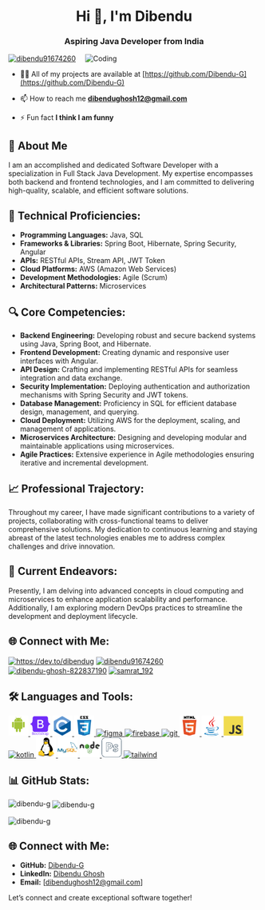 <h1 align="center">Hi 👋, I'm Dibendu</h1>
<h3 align="center">Aspiring Java Developer from India</h3>

<img align="right" alt="Coding" width="350" src="https://cdn.dribbble.com/users/1418633/screenshots/5106121/media/3aa72ddc5f7c08d7fafab000eb7c4973.gif">

<p align="left"> <a href="https://twitter.com/dibendu91674260" target="blank"><img src="https://img.shields.io/twitter/follow/dibendu91674260?logo=twitter&style=for-the-badge" alt="dibendu91674260" /></a> </p>

- 👨‍💻 All of my projects are available at [https://github.com/Dibendu-G](https://github.com/Dibendu-G)

- 📫 How to reach me **dibendughosh12@gmail.com**

- ⚡ Fun fact **I think I am funny**

## 👋 About Me

I am an accomplished and dedicated Software Developer with a specialization in Full Stack Java Development. My expertise encompasses both backend and frontend technologies, and I am committed to delivering high-quality, scalable, and efficient software solutions.

## 🔧 Technical Proficiencies:

- **Programming Languages:** Java, SQL
- **Frameworks & Libraries:** Spring Boot, Hibernate, Spring Security, Angular
- **APIs:** RESTful APIs, Stream API, JWT Token
- **Cloud Platforms:** AWS (Amazon Web Services)
- **Development Methodologies:** Agile (Scrum)
- **Architectural Patterns:** Microservices

## 🔍 Core Competencies:

- **Backend Engineering:** Developing robust and secure backend systems using Java, Spring Boot, and Hibernate.
- **Frontend Development:** Creating dynamic and responsive user interfaces with Angular.
- **API Design:** Crafting and implementing RESTful APIs for seamless integration and data exchange.
- **Security Implementation:** Deploying authentication and authorization mechanisms with Spring Security and JWT tokens.
- **Database Management:** Proficiency in SQL for efficient database design, management, and querying.
- **Cloud Deployment:** Utilizing AWS for the deployment, scaling, and management of applications.
- **Microservices Architecture:** Designing and developing modular and maintainable applications using microservices.
- **Agile Practices:** Extensive experience in Agile methodologies ensuring iterative and incremental development.

## 📈 Professional Trajectory:

Throughout my career, I have made significant contributions to a variety of projects, collaborating with cross-functional teams to deliver comprehensive solutions. My dedication to continuous learning and staying abreast of the latest technologies enables me to address complex challenges and drive innovation.

## 🚀 Current Endeavors:

Presently, I am delving into advanced concepts in cloud computing and microservices to enhance application scalability and performance. Additionally, I am exploring modern DevOps practices to streamline the development and deployment lifecycle.

## 🌐 Connect with Me:

<p align="left">
  <a href="https://dev.to/https://dev.to/dibendug" target="blank"><img align="center" src="https://cdn.jsdelivr.net/npm/simple-icons@3.0.1/icons/dev-dot-to.svg" alt="https://dev.to/dibendug" height="30" width="40" /></a>
  <a href="https://twitter.com/dibendu91674260" target="blank"><img align="center" src="https://raw.githubusercontent.com/rahuldkjain/github-profile-readme-generator/master/src/images/icons/Social/twitter.svg" alt="dibendu91674260" height="30" width="40" /></a>
  <a href="https://linkedin.com/in/dibendu-ghosh-822837190" target="blank"><img align="center" src="https://raw.githubusercontent.com/rahuldkjain/github-profile-readme-generator/master/src/images/icons/Social/linked-in-alt.svg" alt="dibendu-ghosh-822837190" height="30" width="40" /></a>
  <a href="https://instagram.com/samrat_192" target="blank"><img align="center" src="https://raw.githubusercontent.com/rahuldkjain/github-profile-readme-generator/master/src/images/icons/Social/instagram.svg" alt="samrat_192" height="30" width="40" /></a>
</p>

## 🛠 Languages and Tools:

<p align="left"> 
  <a href="https://developer.android.com" target="_blank"> <img src="https://raw.githubusercontent.com/devicons/devicon/master/icons/android/android-original-wordmark.svg" alt="android" width="40" height="40"/> </a> 
  <a href="https://getbootstrap.com" target="_blank"> <img src="https://raw.githubusercontent.com/devicons/devicon/master/icons/bootstrap/bootstrap-plain-wordmark.svg" alt="bootstrap" width="40" height="40"/> </a> 
  <a href="https://www.cprogramming.com/" target="_blank"> <img src="https://raw.githubusercontent.com/devicons/devicon/master/icons/c/c-original.svg" alt="c" width="40" height="40"/> </a> 
  <a href="https://www.w3schools.com/css/" target="_blank"> <img src="https://raw.githubusercontent.com/devicons/devicon/master/icons/css3/css3-original-wordmark.svg" alt="css3" width="40" height="40"/> </a> 
  <a href="https://www.figma.com/" target="_blank"> <img src="https://www.vectorlogo.zone/logos/figma/figma-icon.svg" alt="figma" width="40" height="40"/> </a> 
  <a href="https://firebase.google.com/" target="_blank"> <img src="https://www.vectorlogo.zone/logos/firebase/firebase-icon.svg" alt="firebase" width="40" height="40"/> </a> 
  <a href="https://git-scm.com/" target="_blank"> <img src="https://www.vectorlogo.zone/logos/git-scm/git-scm-icon.svg" alt="git" width="40" height="40"/> </a> 
  <a href="https://www.w3.org/html/" target="_blank"> <img src="https://raw.githubusercontent.com/devicons/devicon/master/icons/html5/html5-original-wordmark.svg" alt="html5" width="40" height="40"/> </a> 
  <a href="https://www.java.com" target="_blank"> <img src="https://raw.githubusercontent.com/devicons/devicon/master/icons/java/java-original.svg" alt="java" width="40" height="40"/> </a> 
  <a href="https://developer.mozilla.org/en-US/docs/Web/JavaScript" target="_blank"> <img src="https://raw.githubusercontent.com/devicons/devicon/master/icons/javascript/javascript-original.svg" alt="javascript" width="40" height="40"/> </a> 
  <a href="https://kotlinlang.org" target="_blank"> <img src="https://www.vectorlogo.zone/logos/kotlinlang/kotlinlang-icon.svg" alt="kotlin" width="40" height="40"/> </a> 
  <a href="https://www.linux.org/" target="_blank"> <img src="https://raw.githubusercontent.com/devicons/devicon/master/icons/linux/linux-original.svg" alt="linux" width="40" height="40"/> </a> 
  <a href="https://www.mysql.com/" target="_blank"> <img src="https://raw.githubusercontent.com/devicons/devicon/master/icons/mysql/mysql-original-wordmark.svg" alt="mysql" width="40" height="40"/> </a> 
  <a href="https://nodejs.org" target="_blank"> <img src="https://raw.githubusercontent.com/devicons/devicon/master/icons/nodejs/nodejs-original-wordmark.svg" alt="nodejs" width="40" height="40"/> </a> 
  <a href="https://www.photoshop.com/en" target="_blank"> <img src="https://raw.githubusercontent.com/devicons/devicon/master/icons/photoshop/photoshop-line.svg" alt="photoshop" width="40" height="40"/> </a> 
  <a href="https://tailwindcss.com/" target="_blank"> <img src="https://www.vectorlogo.zone/logos/tailwindcss/tailwindcss-icon.svg" alt="tailwind" width="40" height="40"/> </a> 
</p>

## 📊 GitHub Stats:

<p><img align="left" src="https://github-readme-stats.vercel.app/api/top-langs?username=dibendu-g&show_icons=true&locale=en&layout=compact" alt="dibendu-g" /></p>

<p>&nbsp;<img align="center" src="https://github-readme-stats.vercel.app/api?username=dibendu-g&show_icons=true&locale=en" alt="dibendu-g" /></p>

<p><img align="center" src="https://github-readme-streak-stats.herokuapp.com/?user=dibendu-g&" alt="dibendu-g" /></p>

## 🌐 Connect with Me:

- **GitHub:** [Dibendu-G](https://github.com/Dibendu-G)
- **LinkedIn:** [Dibendu Ghosh](https://linkedin.com/in/dibendu-ghosh-822837190)
- **Email:** [dibendughosh12@gmail.com]

Let’s connect and create exceptional software together!
